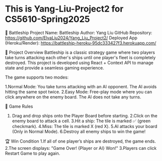 # This is Yang-Liu-Project2 for CS5610-Spring2025

🚢 Battleship
Project Name: Battleship
Author: Yang Liu
GitHub Repository: https://github.com/ElvaLiu2024/Yang_Liu_Project2/
Deployed App (Heroku/Render): https://battleship-heroku-95dc333427f3.herokuapp.com/

🎯 Project Overview
Battleship is a classic strategy game where two players take turns attacking each other's ships until one player's fleet is completely destroyed. This project is developed using React + Context API to manage state and provide a seamless gaming experience.

The game supports two modes:

1.Normal Mode: You take turns attacking with an AI opponent. The AI avoids hitting the same spot twice.
2.Easy Mode: Free-play mode where you can click anywhere on the enemy board. The AI does not take any turns.

📜 Game Rules

1. Drag and drop ships onto the Player Board before starting.
2.Click on the enemy board to attack a cell.
3.Hit a ship: The tile is marked ✅ (green checkmark).
4.Miss: The tile is marked X (red X).
5.AI attacks your board (Only in Normal Mode).
6.Destroy all enemy ships to win the game!


🏆 Win Condition
1.If all of one player’s ships are destroyed, the game ends.
2.The screen displays: "Game Over! {Player or AI} Won!"
3.Players can click Restart Game to play again.